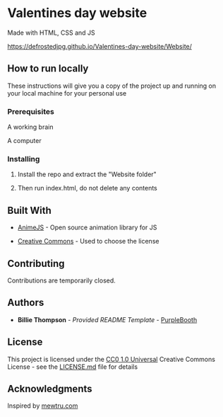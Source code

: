 # Valentines day website
Made with HTML, CSS and JS

https://defrostedjpg.github.io/Valentines-day-website/Website/

## How to run locally

These instructions will give you a copy of the project up and running on
your local machine for your personal use

### Prerequisites

A working brain

A computer

### Installing

1. Install the repo and extract the "Website folder"

2. Then run index.html, do not delete any contents

## Built With

  - [AnimeJS](https://animejs.com/) - Open source animation library for JS
    
  - [Creative Commons](https://creativecommons.org/) - Used to choose
    the license

## Contributing

Contributions are temporarily closed.

## Authors

  - **Billie Thompson** - *Provided README Template* -
    [PurpleBooth](https://github.com/PurpleBooth)

## License

This project is licensed under the [CC0 1.0 Universal](LICENSE.md)
Creative Commons License - see the [LICENSE.md](LICENSE.md) file for
details

## Acknowledgments

Inspired by [mewtru.com](https://valentine.mewtru.com/)
